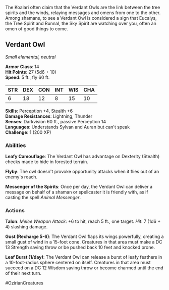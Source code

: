 The Koalari often claim that the Verdant Owls are the link between the tree spirits and the winds, relaying messages and omens from one to the other. Among shamans, to see a Verdant Owl is considered a sign that Eucalys, the Tree Spirit and Runnal, the Sky Spirit are watching over you, often an omen of good things to come.

## Verdant Owl

_Small elemental, neutral_

**Armor Class**: 14  
**Hit Points**: 27 (5d6 + 10)  
**Speed**: 5 ft., fly 60 ft.

|STR|DEX|CON|INT|WIS|CHA|
|---|---|---|---|---|---|
|6|18|12|8|15|10|

**Skills**: Perception +4, Stealth +6  
**Damage Resistances**: Lightning, Thunder  
**Senses**: Darkvision 60 ft., passive Perception 14  
**Languages**: Understands Sylvan and Auran but can't speak  
**Challenge**: 1 (200 XP)

### Abilities

**Leafy Camouflage**: The Verdant Owl has advantage on Dexterity (Stealth) checks made to hide in forested terrain.

**Flyby**: The owl doesn't provoke opportunity attacks when it flies out of an enemy's reach.

**Messenger of the Spirits**: Once per day, the Verdant Owl can deliver a message on behalf of a shaman or spellcaster it is friendly with, as if casting the spell _Animal Messenger_.

### Actions

**Talon**: _Melee Weapon Attack_: +6 to hit, reach 5 ft., one target. _Hit_: 7 (1d6 + 4) slashing damage.

**Gust (Recharge 5-6)**: The Verdant Owl flaps its wings powerfully, creating a small gust of wind in a 15-foot cone. Creatures in that area must make a DC 13 Strength saving throw or be pushed back 10 feet and knocked prone.

**Leaf Burst (1/day)**: The Verdant Owl can release a burst of leafy feathers in a 10-foot-radius sphere centered on itself. Creatures in that area must succeed on a DC 12 Wisdom saving throw or become charmed until the end of their next turn.

#OzirianCreatures 